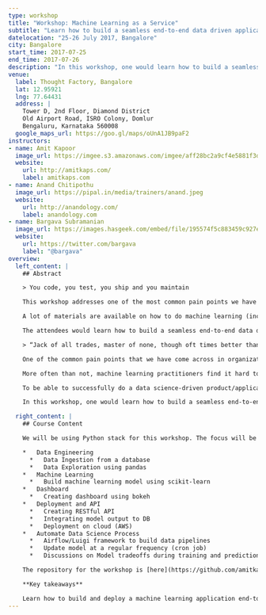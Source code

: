 ```yaml
---
type: workshop
title: "Workshop: Machine Learning as a Service"
subtitle: "Learn how to build a seamless end-to-end data driven application"
datelocation: "25-26 July 2017, Bangalore"
city: Bangalore
start_time: 2017-07-25
end_time: 2017-07-26
description: "In this workshop, one would learn how to build a seamless end-to-end data driven application – Starting from data ingestion, data exploration, creating a simple machine learning model, exposing the output as a RESTful API and deploying the dashboard as a web application – to solve a business problem. The attendees would then learn how to make this process repeatable and automated - how to set up data pipelines and how to handle updates to data by updating models and/or dashboard."
venue:
  label: Thought Factory, Bangalore
  lat: 12.95921
  lng: 77.64431
  address: |
    Tower D, 2nd Floor, Diamond District
    Old Airport Road, ISRO Colony, Domlur
    Bengaluru, Karnataka 560008
  google_maps_url: https://goo.gl/maps/oUnA1JB9paF2
instructors:
- name: Amit Kapoor
  image_url: https://imgee.s3.amazonaws.com/imgee/aff28bc2a9cf4e5881f3dd51d56d53b7.jpeg
  website:
    url: http://amitkaps.com/
    label: amitkaps.com
- name: Anand Chitipothu
  image_url: https://pipal.in/media/trainers/anand.jpeg
  website:
    url: http://anandology.com/
    label: anandology.com
- name: Bargava Subramanian
  image_url: https://images.hasgeek.com/embed/file/195574f5c883459c927ecfdef066715c
  website:
    url: https://twitter.com/bargava
    label: "@bargava"
overview:
  left_content: |
    ## Abstract

    > You code, you test, you ship and you maintain

    This workshop addresses one of the most common pain points we have come across with data scientists at many organizations : last-mile delivery of data science applications - moving data science solutions to production.

    A lot of materials are available on how to do machine learning (including the authors of this workshop) - but hardly any cover how to put them in production and how to continue updating the model.

    The attendees would learn how to build a seamless end-to-end data driven application - data ingestion, exploration, machine learning, RESTful API, dashboard, and making it repeatable - to solve a business prediction problem and present it to their clients.

    > “Jack of all trades, master of none, though oft times better than master of one”

    One of the common pain points that we have come across in organizations is the last-mile delivery of data science applications. There are two common delivery vehicles of data products – dashboards and APIs.

    More often than not, machine learning practitioners find it hard to deploy their work in production and full stack developers find it hard to incorporate machine learning models in their pipeline.

    To be able to successfully do a data science-driven product/application, it requires one to have a basic understanding of machine learning, server-side programming and front-end application.

    In this workshop, one would learn how to build a seamless end-to-end data driven application – Starting from data ingestion, data exploration, creating a simple machine learning model, exposing the output as a RESTful API and deploying the dashboard as a web application – to solve a business problem. The attendees would then learn how to make this process repeatable and automated - how to set up data pipelines and how to handle updates to data by updating models and/or dashboard.

  right_content: |
    ## Course Content

    We will be using Python stack for this workshop. The focus will be on breadth and getting a data-driven product completed by the end of the workshop.

    *   Data Engineering
      *   Data Ingestion from a database
      *   Data Exploration using pandas
    *   Machine Learning
      *   Build machine learning model using scikit-learn
    *   Dashboard
      *   Creating dashboard using bokeh
    *   Deployment and API
      *   Creating RESTful API
      *   Integrating model output to DB
      *   Deployment on cloud (AWS)
    *   Automate Data Science Process
      *   Airflow/Luigi framework to build data pipelines
      *   Update model at a regular frequency (cron job)
      *   Discussions on Model tradeoffs during training and prediction

    The repository for the workshop is [here](https://github.com/amitkaps/full-stack-data-science).

    **Key takeaways**

    Learn how to build and deploy a machine learning application end-to-end.
---
```

